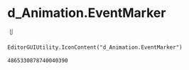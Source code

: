 # d_Animation.EventMarker
![](/img/d_Animation.EventMarker.png)

``` CSharp
EditorGUIUtility.IconContent("d_Animation.EventMarker")
```
```
4865330878740040390
```
